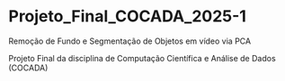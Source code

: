 # Projeto_Final_COCADA_2025-1
Remoção de Fundo e Segmentação de Objetos em vídeo via PCA

Projeto Final da disciplina de Computação Científica e Análise de Dados (COCADA)
